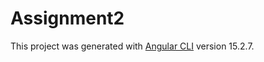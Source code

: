 # Assignment2

This project was generated with [Angular CLI](https://github.com/angular/angular-cli) version 15.2.7.

 
 
